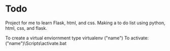 # Todo
Project for me to learn Flask, html, and css.
Making a to do list using python, html, css, and flask.

To create a virtual enviornment type virtualenv ("name")
To activate: ("name")\Scripts\activate.bat
